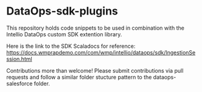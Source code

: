 # DataOps-sdk-plugins

This repository holds code snippets to be used in combination with the Intellio DataOps custom SDK extention library.

Here is the link to the SDK Scaladocs for reference: https://docs.wmprapdemo.com/com/wmp/intellio/dataops/sdk/IngestionSession.html

Contributions more than welcome! Please submit contributions via pull requests and follow a similar folder stucture pattern to the dataops-salesforce folder.
